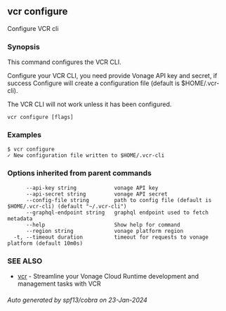 ## vcr configure

Configure VCR cli

### Synopsis

This command configures the VCR CLI.

Configure your VCR CLI, you need provide Vonage API key and secret, if success Configure will create a configuration file (default is $HOME/.vcr-cli).

The VCR CLI will not work unless it has been configured.


```
vcr configure [flags]
```

### Examples

```
$ vcr configure
✓ New configuration file written to $HOME/.vcr-cli

```

### Options inherited from parent commands

```
      --api-key string            vonage API key
      --api-secret string         vonage API secret
      --config-file string        path to config file (default is $HOME/.vcr-cli) (default "~/.vcr-cli")
      --graphql-endpoint string   graphql endpoint used to fetch metadata
      --help                      Show help for command
      --region string             vonage platform region
  -t, --timeout duration          timeout for requests to vonage platform (default 10m0s)
```

### SEE ALSO

* [vcr](vcr.md)	 - Streamline your Vonage Cloud Runtime development and management tasks with VCR

###### Auto generated by spf13/cobra on 23-Jan-2024
